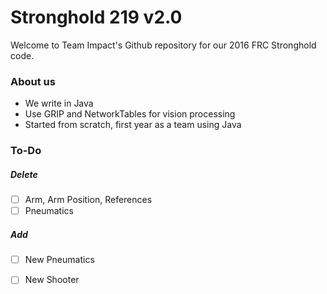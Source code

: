 # Stronghold 219 v2.0
Welcome to Team Impact's Github repository for our 2016 FRC Stronghold code.
### About us
- We write in Java
- Use GRIP and NetworkTables for vision processing
- Started from scratch, first year as a team using Java

### To-Do
##### Delete
- [ ] Arm, Arm Position, References
- [ ] Pneumatics

##### Add
- [ ] New Pneumatics
- [ ] New Shooter

